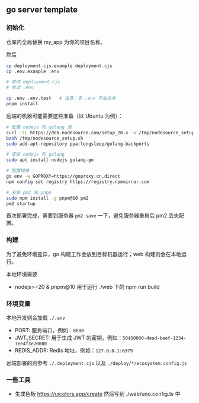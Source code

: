 ## go server template

### 初始化

仓库内全局替换 my_app 为你的项目名称。

然后

```sh
cp deployment.cjs.example deployment.cjs
cp .env.example .env

# 修改 deployment.cjs
# 修改 .env

cp .env .env.test   # 注意：多 .env 不会合并
pnpm install
```

远端的机器可能需要这些准备（以 Ubuntu 为例）：

```sh
# 配置 nodejs 和 golang 源
curl -sL https://deb.nodesource.com/setup_20.x -o /tmp/nodesource_setup.sh
bash /tmp/nodesource_setup.sh
sudo add-apt-repository ppa:longsleep/golang-backports

# 安装 nodejs 和 golang
sudo apt install nodejs golang-go

# 配置镜像
go env -w GOPROXY=https://goproxy.cn,direct
npm config set registry https://registry.npmmirror.com

# 安装 pm2 和 pnpm
sudo npm install -g pnpm@10 pm2
pm2 startup
```

首次部署完成，需要到服务器 `pm2 save` 一下，避免服务器重启后 pm2 丢失配置。

### 构建

为了避免环境差异，go 构建工作会放到目标机器运行；web 构建则会在本地运行。

本地环境需要

- nodejs>=20 & pnpm@10 用于运行 ./web 下的 npm run build

### 环境变量

本地开发则会加载 `./.env`

- PORT: 服务端口，例如：`8080`
- JWT_SECRET: 用于生成 JWT 的密钥，例如：`50450000-dead-beef-1234-7ee4f3e70000`
- REDIS_ADDR: Redis 地址，例如：`127.0.0.1:6379`

远端部署的则参考 `./.deployment.cjs` 以及 `./deploy/*/ecosystem.config.js`

### 一些工具

- 生成色板 https://uicolors.app/create 然后写到 ./web/uno.config.ts 中
